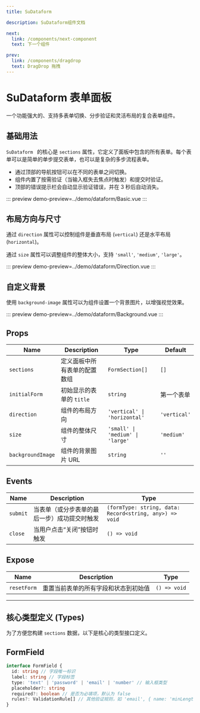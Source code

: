 ```yaml
---
title: SuDataform

description: SuDataform组件文档

next:
  link: /components/next-component
  text: 下一个组件

prev:
  link: /components/dragdrop
  text: DragDrop 拖拽
---
```


# SuDataform 表单面板

一个功能强大的、支持多表单切换、分步验证和灵活布局的复合表单组件。

## 基础用法

`SuDataform
` 的核心是 `sections` 属性，它定义了面板中包含的所有表单。每个表单可以是简单的单步提交表单，也可以是复杂的多步流程表单。

- 通过顶部的导航按钮可以在不同的表单之间切换。
- 组件内置了按需验证（当输入框失去焦点时触发）和提交时验证。
- 顶部的错误提示栏会自动显示验证错误，并在 3 秒后自动消失。

::: preview
demo-preview=../demo/dataform/Basic.vue
:::

## 布局方向与尺寸

通过 `direction` 属性可以控制组件是垂直布局 (`vertical`) 还是水平布局 (`horizontal`)。

通过 `size` 属性可以调整组件的整体大小，支持 `'small'`, `'medium'`, `'large'`。

::: preview
demo-preview=../demo/dataform/Direction.vue
:::

## 自定义背景

使用 `background-image` 属性可以为组件设置一个背景图片，以增强视觉效果。

::: preview
demo-preview=../demo/dataform/Background.vue
:::



## Props

| Name              | Description                  | Type                             | Default      |
| ----------------- | ---------------------------- | -------------------------------- | ------------ |
| `sections`        | 定义面板中所有表单的配置数组 | `FormSection[]`                  | `[]`         |
| `initialForm`     | 初始显示的表单的 `title`     | `string`                         | 第一个表单   |
| `direction`       | 组件的布局方向               | `'vertical' \| 'horizontal'`     | `'vertical'` |
| `size`            | 组件的整体尺寸               | `'small' \| 'medium' \| 'large'` | `'medium'`   |
| `backgroundImage` | 组件的背景图片 URL           | `string`                         | `''`         |

## Events

| Name     | Description                                  | Type                                                    |
| -------- | -------------------------------------------- | ------------------------------------------------------- |
| `submit` | 当表单（或分步表单的最后一步）成功提交时触发 | `(formType: string, data: Record<string, any>) => void` |
| `close`  | 当用户点击“关闭”按钮时触发                   | `() => void`                                            |

## Expose

| Name        | Description                          | Type         |
| ----------- | ------------------------------------ | ------------ |
| `resetForm` | 重置当前表单的所有字段和状态到初始值 | `() => void` |

---

## 核心类型定义 (Types)

为了方便您构建 `sections` 数据，以下是核心的类型接口定义。

## FormField

```typescript
interface FormField {
  id: string // 字段唯一标识
  label: string // 字段标签
  type: 'text' | 'password' | 'email' | 'number' // 输入框类型
  placeholder?: string
  required?: boolean // 是否为必填项，默认为 false
  rules?: ValidationRule[] // 其他验证规则，如 'email', { name: 'minLength', length: 6 }
}
```
